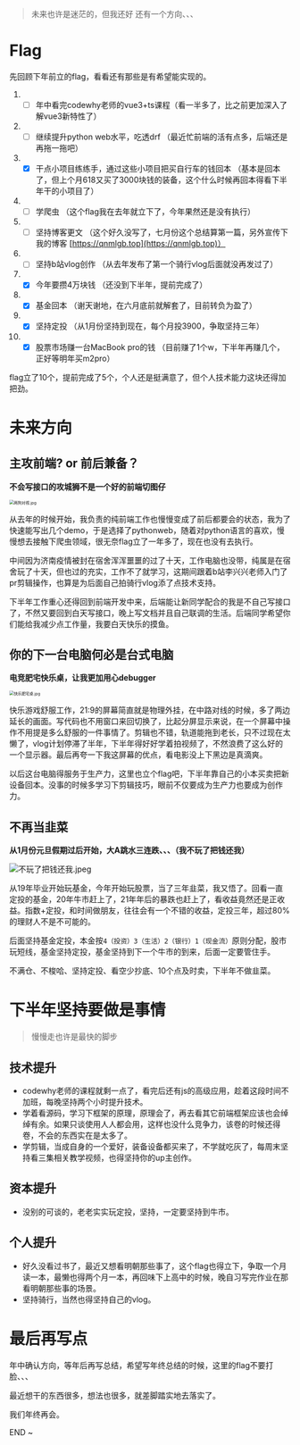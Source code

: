 > 未来也许是迷茫的，但我还好 还有一个方向、、、

# Flag

先回顾下年前立的flag，看看还有那些是有希望能实现的。

1. * [ ] 年中看完codewhy老师的vue3+ts课程（看一半多了，比之前更加深入了解vue3新特性了）
2. * [ ] 继续提升python web水平，吃透drf （最近忙前端的活有点多，后端还是再拖一拖吧）
3. * [x] 干点小项目练练手，通过这些小项目把买自行车的钱回本 （基本是回本了，但上个月618又买了3000块钱的装备，这个什么时候再回本得看下半年干的小项目了）
4. * [ ] 学爬虫 （这个flag我在去年就立下了，今年果然还是没有执行）
5. * [ ] 坚持博客更文 （这个好久没写了，七月份这个总结算第一篇，另外宣传下我的博客 [https://qnmlgb.top](https://qnmlgb.top)）
6. * [ ] 坚持b站vlog创作 （从去年发布了第一个骑行vlog后面就没再发过了）
7. * [x] 今年要攒4万块钱 （还没到下半年，提前完成了）
8. * [x] 基金回本 （谢天谢地，在六月底前就解套了，目前转负为盈了）
9. * [x] 坚持定投 （从1月份坚持到现在，每个月投3900，争取坚持三年）
10. * [x] 股票市场赚一台MacBook pro的钱 （目前赚了1个w，下半年再赚几个，正好等明年买m2pro）

flag立了10个，提前完成了5个，个人还是挺满意了，但个人技术能力这块还得加把劲。

# 未来方向

## 主攻前端? or 前后兼备？

**不会写接口的攻城狮不是一个好的前端切图仔**

<img src="https://p1-juejin.byteimg.com/tos-cn-i-k3u1fbpfcp/75193eb9b2d442449efe0a519a5cd6fc~tplv-k3u1fbpfcp-watermark.image?" alt="两狗对视.jpg" style="zoom:50%;" />

从去年的时候开始，我负责的纯前端工作也慢慢变成了前后都要会的状态，我为了快速能写出几个demo，于是选择了pythonweb，随着对python语言的喜欢，慢慢想去接触下爬虫领域，很无奈flag立了一年多了，现在也没有去执行。

中间因为济南疫情被封在宿舍浑浑噩噩的过了十天，工作电脑也没带，纯属是在宿舍玩了十天，但也过的充实，工作不了就学习，这期间跟着b站李兴兴老师入门了pr剪辑操作，也算是为后面自己拍骑行vlog添了点技术支持。

下半年工作重心还得回到前端开发中来，后端能让新同学配合的我是不自己写接口了，不然又要回到白天写接口，晚上写文档并且自己联调的生活。后端同学希望你们能给我减少点工作量，我要白天快乐的摸鱼。

## 你的下一台电脑何必是台式电脑

**电竞肥宅快乐桌，让我更加用心debugger**

<img src="https://p1-juejin.byteimg.com/tos-cn-i-k3u1fbpfcp/43159cdc18fa4b0cb06e15638d510bb8~tplv-k3u1fbpfcp-watermark.image?" alt="快乐肥宅桌.jpg" style="zoom:50%;" />

快乐游戏舒服工作，21:9的屏幕简直就是物理外挂，在中路对线的时候，多了两边延长的画面。写代码也不用窗口来回切换了，比起分屏显示来说，在一个屏幕中操作不用提是多么舒服的一件事情了。剪辑也不错，轨道能拖到老长，只不过现在太懒了，vlog计划停滞了半年，下半年得好好学着拍视频了，不然浪费了这么好的一个显示器。最后再夸一下我这屏幕的优点，看电影没上下黑边是真滴爽。

以后这台电脑得服务于生产力，这里也立个flag吧，下半年靠自己的小本买卖把新设备回本。没事的时候多学习下剪辑技巧，眼前不仅要成为生产力也要成为创作力。

## 不再当韭菜

**从1月份元旦假期过后开始，大A跳水三连跌、、、（我不玩了把钱还我）**

![不玩了把钱还我.jpeg](https://p6-juejin.byteimg.com/tos-cn-i-k3u1fbpfcp/45c7fdc1f07e43b7b92d5cd5a8d1b097~tplv-k3u1fbpfcp-watermark.image?)

从19年毕业开始玩基金，今年开始玩股票，当了三年韭菜，我又悟了。回看一直定投的基金，20年牛市赶上了，21年年后的暴跌也赶上了，看收益竟然还是正收益。指数+定投，和时间做朋友，往往会有一个不错的收益，定投三年，超过80%的理财人不是不可能的。

后面坚持基金定投，本金按`4（投资）3（生活）2（银行）1（现金流）`原则分配，股市玩短线，基金坚持定投，基金坚持到下一个牛市的到来，后面一定要管住手。

不满仓、不梭哈、坚持定投、看空少抄底、10个点及时卖，下半年不做韭菜。

# 下半年坚持要做是事情

> 慢慢走也许是最快的脚步

## 技术提升

* codewhy老师的课程就剩一点了，看完后还有js的高级应用，趁着这段时间不加班，每晚坚持两个小时提升技术。
* 学着看源码，学习下框架的原理，原理会了，再去看其它前端框架应该也会绰绰有余。如果只谈使用人人都会用，这样也没什么竞争力，该卷的时候还得卷，不会的东西实在是太多了。
* 学剪辑，当成自身的一个爱好，装备设备都买来了，不学就吃灰了，每周末坚持看三集相关教学视频，也得坚持你的up主创作。

## 资本提升

* 没别的可谈的，老老实实玩定投，坚持，一定要坚持到牛市。

## 个人提升

* 好久没看过书了，最近又想看明朝那些事了，这个flag也得立下，争取一个月读一本，最懒也得两个月一本，再回味下上高中的时候，晚自习写完作业在那看明朝那些事的场景。
* 坚持骑行，当然也得坚持自己的vlog。

# 最后再写点

年中确认方向，等年后再写总结，希望写年终总结的时候，这里的flag不要打脸、、、

最近想干的东西很多，想法也很多，就差脚踏实地去落实了。

我们年终再会。

END ~
